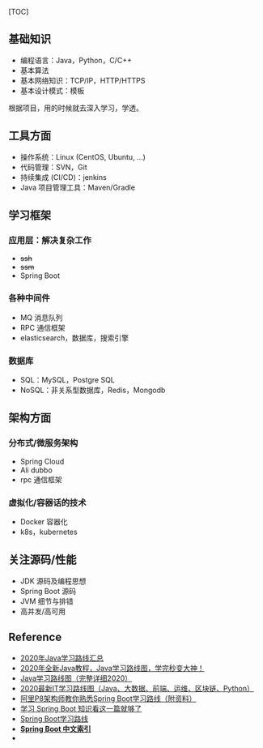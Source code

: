 [TOC]

## 基础知识

* 编程语言：Java，Python，C/C++
* 基本算法
* 基本网络知识：TCP/IP，HTTP/HTTPS
* 基本设计模式：模板

根据项目，用的时候就去深入学习，学透。



## 工具方面

*  操作系统：Linux (CentOS, Ubuntu, ...)
* 代码管理：SVN，Git
* 持续集成 (CI/CD)：jenkins
* Java 项目管理工具：Maven/Gradle



## 学习框架

### 应用层：解决复杂工作

* ~~ssh~~
* ~~ssm~~
* Spring Boot



### 各种中间件

* MQ 消息队列
* RPC 通信框架
* elasticsearch，数据库，搜索引擎



### 数据库

* SQL：MySQL，Postgre SQL
* NoSQL：非关系型数据库，Redis，Mongodb



## 架构方面

### 分布式/微服务架构

* Spring Cloud
* Ali dubbo
* rpc 通信框架



### 虚拟化/容器话的技术

* Docker 容器化
* k8s，kubernetes



## 关注源码/性能

* JDK 源码及编程思想
* Spring Boot 源码
* JVM 细节与排错
* 高并发/高可用





## Reference

* [2020年Java学习路线汇总](https://zhuanlan.zhihu.com/p/102655622)
* [2020年全新Java教程，Java学习路线图，学完秒变大神！](https://zhuanlan.zhihu.com/p/105149561)
* [Java学习路线图（完整详细2020）](https://my.oschina.net/u/4306931/blog/4351724)
* [2020最新IT学习路线图（Java、大数据、前端、运维、区块链、Python）](https://www.bilibili.com/read/cv4186525/)
* [阿里P8架构师教你熟悉Spring Boot学习路线（附资料）](https://zhuanlan.zhihu.com/p/101558396)
* [学习 Spring Boot 知识看这一篇就够了](https://blog.csdn.net/ityouknow/article/details/80490926)
* [Spring Boot学习路线](https://www.cnblogs.com/moonsoft/p/9229107.html)
* **[Spring Boot 中文索引](http://springboot.fun/)**
* 





